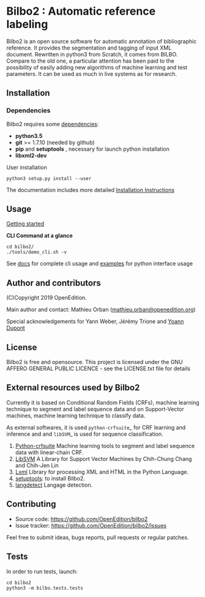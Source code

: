 # Bilbo2 : Automatic reference labeling

Bilbo2 is an open source software for automatic annotation of bibliographic reference. It provides the segmentation and tagging of input XML document.
Rewritten in python3 from Scratch, it comes from BILBO. Compare to the old one, a particular attention has been paid to the possibility of easily adding new algorithms of machine learning and test parameters. It can be used as much in live systems as for research.





## Installation

### Dependencies

Bilbo2 requires some [dependencies](https://bilbo2-openedition.readthedocs.io/en/latest/start/requirements.html):

* **python3.5**
* **git** >= 1.7.10 (needed by github)
* **pip** and **setuptools** , necessary for launch python installation
* **libxml2-dev**

User installation


```console
python3 setup.py install --user
```

The documentation includes more detailed [Installation Instructions](https://bilbo2-openedition.readthedocs.io/en/latest/start/installation.html)


## Usage

[Getting started](https://bilbo2-openedition.readthedocs.io/en/latest/start/usage.html)  

**CLI Command at a glance**

```console
cd bilbo2/
./tools/demo_cli.sh -v
```

See [docs](https://bilbo2-openedition.readthedocs.io/en/latest/usage/toolkit.html) for complete cli usage  and [examples](https://github.com/OpenEdition/bilbo2/blob/master/examples/examples.ipynb) for python interface usage

## Author and contributors
(C)Copyright 2019 OpenEdition.

Main author and contact: Mathieu Orban (mathieu.orban@openedition.org)

Special acknowledgements for Yann Weber, Jérémy Trione and [Yoann Dupont](https://github.com/YoannDupont)


## License

Bilbo2 is free and opensource. This project is licensed under the GNU AFFERO GENERAL PUBLIC LICENCE - see the LICENSE.txt file for details

## External resources used by Bilbo2

Currently it is based on Conditional Random Fields (CRFs), machine learning technique to segment and label sequence data and on Support-Vector machines, machine learning technique to classify data.

As external softwares, it is used `python-crfsuite`_ for CRF learning and inference and and `libSVM`_ is used for sequence classification.
1. [Python-crfsuite](https://github.com/scrapinghub/python-crfsuite) Machine learning tools to segment and label sequence data with linear-chain CRF.
2. [LibSVM](https://www.csie.ntu.edu.tw/~cjlin/libsvm/) A Library for Support Vector Machines by Chih-Chung Chang and Chih-Jen Lin
3. [Lxml](https://lxml.de/) Library for processing XML and HTML in the Python Language.
4. [setuptools](https://pypi.python.org/pypi/setuptools): to install Bilbo2.
4. [langdetect](https://github.com/Mimino666/langdetect) Langage detection.


## Contributing

* Source code: https://github.com/OpenEdition/bilbo2
* Issue tracker: https://github.com/OpenEdition/bilbo2/Issues

Feel free to submit ideas, bugs reports, pull requests or regular patches.

## Tests

In order to run tests, launch:

```
cd bilbo2
python3 -m bilbo.tests.tests
```
